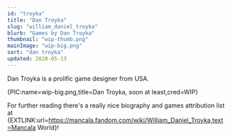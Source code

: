 ```yaml
---
id: "troyka"
title: "Dan Troyka"
slug: "william_daniel_troyka"
blurb: "Games by Dan Troyka"
thumbnail: "wip-thumb.png"
mainImage: "wip-big.png"
sort: "dan troyka"
updated: 2020-05-13
---
```


Dan Troyka is a prolific game designer from USA.

{PIC:name=wip-big.png,title=Dan Troyka, soon at least,cred=WIP}

For further reading there's a really nice biography and games attribution list at {EXTLINK:url=https://mancala.fandom.com/wiki/William_Daniel_Troyka,text=Mancala World}!
